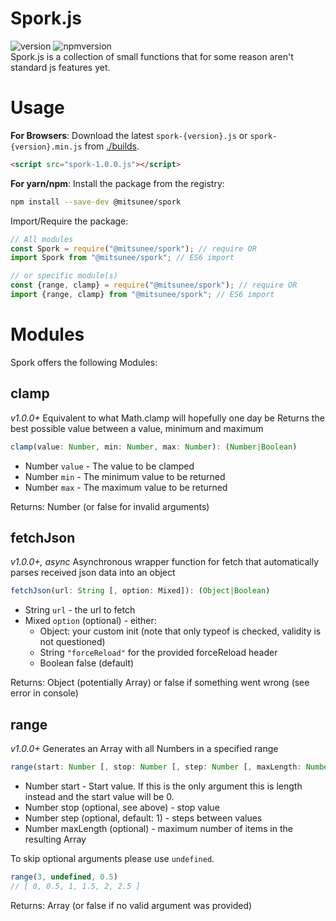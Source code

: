 
# Spork.js

![version](https://img.shields.io/github/v/tag/Mitsunee/spork?style=for-the-badge) ![npmversion](https://img.shields.io/npm/v/@mitsunee/spork?style=for-the-badge)  
Spork.js is a collection of small functions that for some reason aren't standard js features yet.

# Usage
**For Browsers**: Download the latest `spork-{version}.js` or `spork-{version}.min.js` from [./builds](https://github.com/Mitsunee/spork/tree/main/builds).  
```html
<script src="spork-1.0.0.js"></script>
```

**For yarn/npm**: Install the package from the registry:  
```bash
npm install --save-dev @mitsunee/spork
```
Import/Require the package:
```js
// All modules
const Spork = require("@mitsunee/spork"); // require OR
import Spork from "@mitsunee/spork"; // ES6 import

// or specific module(s)
const {range, clamp} = require("@mitsunee/spork"); // require OR
import {range, clamp} from "@mitsunee/spork"; // ES6 import
```

# Modules
Spork offers the following Modules:

## clamp
*v1.0.0+*
Equivalent to what Math.clamp will hopefully one day be
Returns the best possible value between a value, minimum and maximum
```ts
clamp(value: Number, min: Number, max: Number): (Number|Boolean)
```

- Number `value` - The value to be clamped
- Number `min` - The minimum value to be returned
- Number `max` - The maximum value to be returned

Returns: Number (or false for invalid arguments)

## fetchJson
*v1.0.0+, async*
Asynchronous wrapper function for fetch that automatically parses received json data into an object
```ts
fetchJson(url: String [, option: Mixed]): (Object|Boolean)
```

- String `url` - the url to fetch
- Mixed `option` (optional) - either:
	- Object: your custom init (note that only typeof is checked, validity is not questioned)
	- String `"forceReload"` for the provided forceReload header
	- Boolean false (default)

Returns: Object (potentially Array) or false if something went wrong (see error in console)

## range
*v1.0.0+*
Generates an Array with all Numbers in a specified range
```ts
range(start: Number [, stop: Number [, step: Number [, maxLength: Number]]]): Array
```

- Number start - Start value. If this is the only argument this is length instead and the start value will be 0.
- Number stop (optional, see above) - stop value
- Number step (optional, default: 1) - steps between values
- Number maxLength (optional) - maximum number of items in the resulting Array

To skip optional arguments please use `undefined`.
```js
range(3, undefined, 0.5)
// [ 0, 0.5, 1, 1.5, 2, 2.5 ]
```
Returns: Array (or false if no valid argument was provided)
